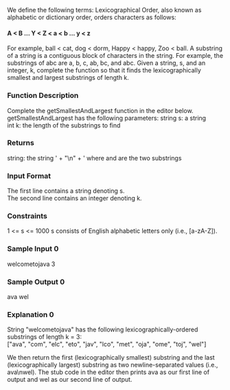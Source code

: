 We define the following terms:
Lexicographical Order, also known as alphabetic or dictionary order, orders characters as follows:

#### A < B ... Y < Z < a < b ... y < z

For example, ball < cat, dog < dorm, Happy < happy, Zoo < ball.
A substring of a string is a contiguous block of characters in the string. For example, the substrings of abc are a, b, c, ab, bc, and abc.
Given a string, s, and an integer, k, complete the function so that it finds the lexicographically smallest and largest substrings of length k.

### Function Description
Complete the getSmallestAndLargest function in the editor below.
getSmallestAndLargest has the following parameters:
string s: a string  
int k: the length of the substrings to find  

### Returns
string: the string ' + "\n" + ' where and are the two substrings

### Input Format
The first line contains a string denoting s.  
The second line contains an integer denoting k.  

### Constraints
1 <= s <= 1000
s consists of English alphabetic letters only (i.e., [a-zA-Z]).

### Sample Input 0
welcometojava
3

### Sample Output 0
ava
wel

### Explanation 0
String "welcometojava" has the following lexicographically-ordered substrings of length k = 3:  
["ava", "com", "elc", "eto", "jav", "lco", "met", "oja", "ome", "toj", "wel"]  

We then return the first (lexicographically smallest) substring and the last (lexicographically largest) substring as two newline-separated values (i.e., ava\nwel).
The stub code in the editor then prints ava as our first line of output and wel as our second line of output.
